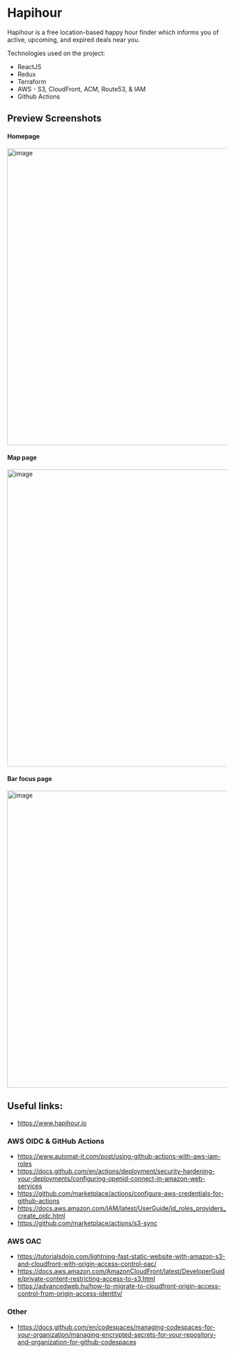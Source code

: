 # Hapihour
Hapihour is a free location-based happy hour finder which informs you of active, upcoming, and expired deals near you.

Technologies used on the project:
* ReactJS
* Redux
* Terraform
* AWS - S3, CloudFront, ACM, Route53, & IAM
* Github Actions

## Preview Screenshots
#### Homepage
<img width="680" alt="image" src="https://github.com/TomBenjaminMorris/hh_client/assets/32457567/d74a17e0-f60e-49c8-8d98-61763ca488d2">

#### Map page
<img width="680" alt="image" src="https://github.com/TomBenjaminMorris/hh_client/assets/32457567/658431bc-dfeb-4627-bcd7-c180e4100af6">

#### Bar focus page
<img width="680" alt="image" src="https://github.com/TomBenjaminMorris/hh_client/assets/32457567/39185c86-60bd-469f-9fe7-8801bee17a5f">




## Useful links:
* https://www.hapihour.io

### AWS OIDC & GitHub Actions
* https://www.automat-it.com/post/using-github-actions-with-aws-iam-roles
* https://docs.github.com/en/actions/deployment/security-hardening-your-deployments/configuring-openid-connect-in-amazon-web-services
* https://github.com/marketplace/actions/configure-aws-credentials-for-github-actions
* https://docs.aws.amazon.com/IAM/latest/UserGuide/id_roles_providers_create_oidc.html
* https://github.com/marketplace/actions/s3-sync

### AWS OAC
* https://tutorialsdojo.com/lightning-fast-static-website-with-amazon-s3-and-cloudfront-with-origin-access-control-oac/
* https://docs.aws.amazon.com/AmazonCloudFront/latest/DeveloperGuide/private-content-restricting-access-to-s3.html
* https://advancedweb.hu/how-to-migrate-to-cloudfront-origin-access-control-from-origin-access-identity/

### Other
* https://docs.github.com/en/codespaces/managing-codespaces-for-your-organization/managing-encrypted-secrets-for-your-repository-and-organization-for-github-codespaces

